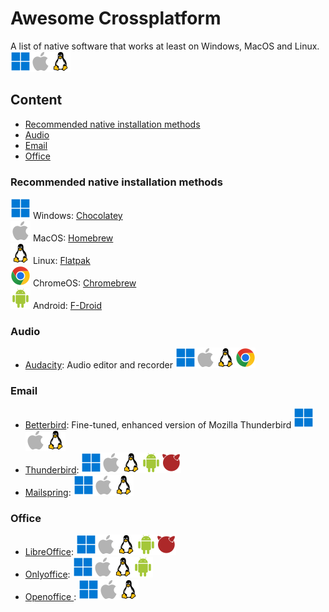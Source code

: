 # Awesome Crossplatform
A list of native software that works at least on Windows, MacOS and Linux.<br>
[<img src=img/win.svg>](## "Windows")[<img src=img/mac.svg>](## "MacOS")[<img src=img/linux.svg>](## "Linux")

## Content
* [Recommended native installation methods](#recommended-native-installation-methods)
* [Audio](#audio)
* [Email](#email)
* [Office](#office)


### Recommended native installation methods
[<img src=img/win.svg>](## "Windows") Windows: [Chocolatey](https://chocolatey.org/install) <br>
[<img src=img/mac.svg>](## "MacOS") MacOS: [Homebrew](https://brew.sh/)<br>
[<img src=img/linux.svg>](## "Linux") Linux: [Flatpak](https://flatpak.org/setup/)<br>
[<img src=img/chrome.svg>](## "ChromeOS") ChromeOS: [Chromebrew](https://chromebrew.github.io/)<br>
[<img src=img/android.svg>](## "Android") Android: [F-Droid](https://f-droid.org/)

### Audio
* [Audacity](https://www.audacityteam.org/): Audio editor and recorder [<img src=img/win.svg>](## "Windows")[<img src=img/mac.svg>](## "MacOS")[<img src=img/linux.svg>](## "Linux")[<img src=img/chrome.svg>](## "ChromeOS")

### Email
* [Betterbird](https://www.betterbird.eu/): Fine-tuned, enhanced version of Mozilla Thunderbird [<img src=img/win.svg>](## "Windows")[<img src=img/mac.svg>](## "MacOS")[<img src=img/linux.svg>](## "Linux")
* [Thunderbird](https://www.thunderbird.net/): [<img src=img/win.svg>](## "Windows")[<img src=img/mac.svg>](## "MacOS")[<img src=img/linux.svg>](## "Linux")[<img src=img/android.svg>](## "Android")[<img src=img/freebds.svg>](## "FreeBDS")
* [Mailspring](https://www.getmailspring.com/): [<img src=img/win.svg>](## "Windows")[<img src=img/mac.svg>](## "MacOS")[<img src=img/linux.svg>](## "Linux")

### Office
* [LibreOffice](https://www.libreoffice.org/): [<img src=img/win.svg>](## "Windows")[<img src=img/mac.svg>](## "MacOS")[<img src=img/linux.svg>](## "Linux")[<img src=img/android.svg>](## "Android")[<img src=img/freebds.svg>](## "FreeBDS")
* [Onlyoffice](https://www.onlyoffice.com/): [<img src=img/win.svg>](## "Windows")[<img src=img/mac.svg>](## "MacOS")[<img src=img/linux.svg>](## "Linux")[<img src=img/android.svg>](## "Android")
* [Openoffice ](https://www.openoffice.org/): [<img src=img/win.svg>](## "Windows")[<img src=img/mac.svg>](## "MacOS")[<img src=img/linux.svg>](## "Linux")

